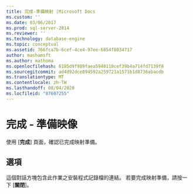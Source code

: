 ```yaml
---
title: 完成-準備映射 |Microsoft Docs
ms.custom: ''
ms.date: 03/06/2017
ms.prod: sql-server-2014
ms.reviewer: ''
ms.technology: database-engine
ms.topic: conceptual
ms.assetid: 766fca7b-6cef-4ce4-97ee-6854f8034717
author: mashamsft
ms.author: mathoma
ms.openlocfilehash: 6185d9f989faea5940110cef39b4a714fd7139f8
ms.sourcegitcommit: ad4d92dce894592a259721a1571b1d8736abacdb
ms.translationtype: MT
ms.contentlocale: zh-TW
ms.lasthandoff: 08/04/2020
ms.locfileid: "87607255"
---
```

# <a name="complete---prepare-image"></a>完成 - 準備映像
  使用 [**完成**] 頁面，確認已完成映射準備。  
  
## <a name="options"></a>選項  
 這個對話方塊包含此作業之安裝程式記錄檔的連結。 若要完成映射準備，請按一下 [**關閉**]。  
  
  

